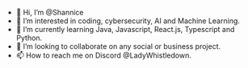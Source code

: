 - 👋 Hi, I’m @Shannice
- 👀 I’m interested in coding, cybersecurity, AI and Machine Learning.
- 🌱 I’m currently learning Java, Javascript, React.js, Typescript and Python.
- 💞️ I’m looking to collaborate on any social or business project.
- 📫 How to reach me on Discord @LadyWhistledown.

<!---
Shannice/Shannice is a ✨ special ✨ repository because its `README.md` (this file) appears on your GitHub profile.
You can click the Preview link to take a look at your changes.
--->
